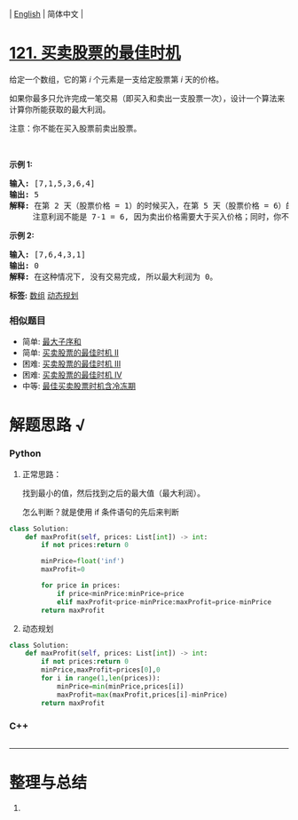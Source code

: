 | [English](README_EN.md) | 简体中文 |

# [121. 买卖股票的最佳时机](https://leetcode-cn.com/problems/best-time-to-buy-and-sell-stock)
<p>给定一个数组，它的第&nbsp;<em>i</em> 个元素是一支给定股票第 <em>i</em> 天的价格。</p>

<p>如果你最多只允许完成一笔交易（即买入和卖出一支股票一次），设计一个算法来计算你所能获取的最大利润。</p>

<p>注意：你不能在买入股票前卖出股票。</p>

<p>&nbsp;</p>

<p><strong>示例 1:</strong></p>

<pre><strong>输入:</strong> [7,1,5,3,6,4]
<strong>输出:</strong> 5
<strong>解释: </strong>在第 2 天（股票价格 = 1）的时候买入，在第 5 天（股票价格 = 6）的时候卖出，最大利润 = 6-1 = 5 。
     注意利润不能是 7-1 = 6, 因为卖出价格需要大于买入价格；同时，你不能在买入前卖出股票。
</pre>

<p><strong>示例 2:</strong></p>

<pre><strong>输入:</strong> [7,6,4,3,1]
<strong>输出:</strong> 0
<strong>解释: </strong>在这种情况下, 没有交易完成, 所以最大利润为 0。
</pre>

**标签:**  [数组](https://leetcode-cn.com/tag/array) [动态规划](https://leetcode-cn.com/tag/dynamic-programming) 
 ### 相似题目
- 简单:	[最大子序和](https://leetcode-cn.com/problems/maximum-subarray) 
- 简单:	[买卖股票的最佳时机 II](https://leetcode-cn.com/problems/best-time-to-buy-and-sell-stock-ii) 
- 困难:	[买卖股票的最佳时机 III](https://leetcode-cn.com/problems/best-time-to-buy-and-sell-stock-iii) 
- 困难:	[买卖股票的最佳时机 IV](https://leetcode-cn.com/problems/best-time-to-buy-and-sell-stock-iv) 
- 中等:	[最佳买卖股票时机含冷冻期](https://leetcode-cn.com/problems/best-time-to-buy-and-sell-stock-with-cooldown) 

# 解题思路 √

### Python

1. 正常思路：

   找到最小的值，然后找到之后的最大值（最大利润）。

   怎么判断？就是使用 if 条件语句的先后来判断

```python
class Solution:
    def maxProfit(self, prices: List[int]) -> int:
        if not prices:return 0

        minPrice=float('inf')
        maxProfit=0

        for price in prices:
            if price<minPrice:minPrice=price
            elif maxProfit<price-minPrice:maxProfit=price-minPrice
        return maxProfit
```

2. 动态规划


```python
class Solution:
    def maxProfit(self, prices: List[int]) -> int:
        if not prices:return 0
        minPrice,maxProfit=prices[0],0
        for i in range(1,len(prices)):
            minPrice=min(minPrice,prices[i])
            maxProfit=max(maxProfit,prices[i]-minPrice)
        return maxProfit
```

### C++

```cpp

```

---



# 整理与总结

1. 